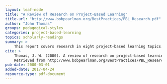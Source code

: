 ```yaml
---
layout: leaf-node
title: "A Review of Research on Project-Based Learning"
title-url: "http://www.bobpearlman.org/BestPractices/PBL_Research.pdf"
author: "John Thomas"
groups: pedagogical-styles
categories: project-based-learning
topics: scholarly-readings
summary: >
    This report covers research in eight project-based learning topics.
cite: >
    Thomas, J. W. (2000). A review of research on project-based learning.
    Retrieved from http://www.bobpearlman.org/BestPractices/PBL_Research.pdf
pub-date: 2000-03-01
added-date: 2017-04-24
resource-type: pdf-document
---
```

